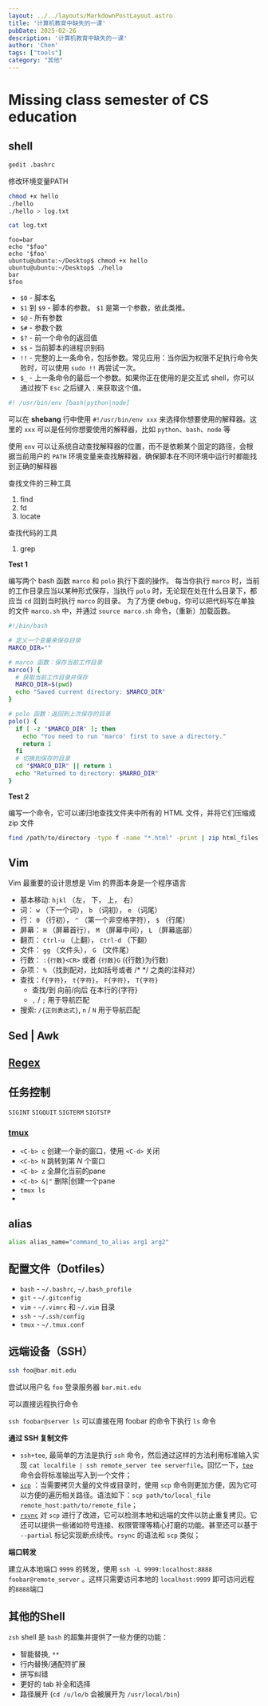```yaml
---
layout: ../../layouts/MarkdownPostLayout.astro
title: '计算机教育中缺失的一课'
pubDate: 2025-02-26
description: '计算机教育中缺失的一课'
author: 'Chen'
tags: ["tools"]
category: "其他"
---
```

# Missing class semester of CS education

## shell

```bash
gedit .bashrc
```

修改环境变量PATH



```bash
chmod +x hello
./hello
./hello > log.txt

cat log.txt
```

```b
foo=bar
echo "$foo"
echo '$foo'
ubuntu@ubuntu:~/Desktop$ chmod +x hello
ubuntu@ubuntu:~/Desktop$ ./hello
bar
$foo
```

- `$0` - 脚本名
- `$1` 到 `$9` - 脚本的参数。 `$1` 是第一个参数，依此类推。
- `$@` - 所有参数
- `$#` - 参数个数
- `$?` - 前一个命令的返回值
- `$$` - 当前脚本的进程识别码
- `!!` - 完整的上一条命令，包括参数。常见应用：当你因为权限不足执行命令失败时，可以使用 `sudo !!` 再尝试一次。
- `$_` - 上一条命令的最后一个参数。如果你正在使用的是交互式 shell，你可以通过按下 `Esc` 之后键入 . 来获取这个值。



```bash
#! /usr/bin/env [bash|python|node]
```

可以在 **shebang** 行中使用 `#!/usr/bin/env xxx` 来选择你想要使用的解释器。这里的 `xxx` 可以是任何你想要使用的解释器，比如 `python`、`bash`、`node` 等

使用 `env` 可以让系统自动查找解释器的位置，而不是依赖某个固定的路径，会根据当前用户的 `PATH` 环境变量来查找解释器，确保脚本在不同环境中运行时都能找到正确的解释器



查找文件的三种工具

1. find
2. fd
3. locate

查找代码的工具

1. grep



**Test 1**

编写两个 bash 函数 `marco` 和 `polo` 执行下面的操作。 每当你执行 `marco` 时，当前的工作目录应当以某种形式保存，当执行 `polo` 时，无论现在处在什么目录下，都应当 `cd` 回到当时执行 `marco` 的目录。 为了方便 debug，你可以把代码写在单独的文件 `marco.sh` 中，并通过 `source marco.sh` 命令，（重新）加载函数。

```bash
#!/bin/bash

# 定义一个变量来保存目录
MARCO_DIR=""

# marco 函数：保存当前工作目录
marco() {
  # 获取当前工作目录并保存
  MARCO_DIR=$(pwd)
  echo "Saved current directory: $MARCO_DIR"
}

# polo 函数：返回到上次保存的目录
polo() {
  if [ -z "$MARCO_DIR" ]; then
    echo "You need to run 'marco' first to save a directory."
    return 1
  fi
  # 切换到保存的目录
  cd "$MARCO_DIR" || return 1
  echo "Returned to directory: $MARRO_DIR"
}

```

**Test 2**

编写一个命令，它可以递归地查找文件夹中所有的 HTML 文件，并将它们压缩成 zip 文件

```bash
find /path/to/directory -type f -name "*.html" -print | zip html_files.zip -@

```

## Vim

Vim 最重要的设计思想是 Vim 的界面本身是一个程序语言

- 基本移动: `hjkl` （左， 下， 上， 右）
- 词： `w` （下一个词）， `b` （词初）， `e` （词尾）
- 行： `0` （行初）， `^` （第一个非空格字符）， `$` （行尾）
- 屏幕： `H` （屏幕首行）， `M` （屏幕中间）， `L` （屏幕底部）
- 翻页： `Ctrl-u` （上翻）， `Ctrl-d` （下翻）
- 文件： `gg` （文件头）， `G` （文件尾）
- 行数： `:{行数}<CR>` 或者 `{行数}G` ({行数}为行数)
- 杂项： `%` （找到配对，比如括号或者 /* */ 之类的注释对）
- 查找：`f{字符}`， `t{字符}`， `F{字符}`， `T{字符}`
  - 查找/到 向前/向后 在本行的{字符}
  - `,` / `;` 用于导航匹配
- 搜索: `/{正则表达式}`, `n` / `N` 用于导航匹配

## Sed | Awk

## [Regex](https://regexone.com/)

## 任务控制

`SIGINT` `SIGQUIT` `SIGTERM` `SIGTSTP`

### [tmux](https://hamvocke.com/blog/a-quick-and-easy-guide-to-tmux/)

- `<C-b> c` 创建一个新的窗口，使用 `<C-d>` 关闭
- `<C-b> N` 跳转到第 *N* 个窗口
- `<C-b> z` 全屏化当前的pane
- `<C-b> &|"` 删除|创建一个pane
- `tmux ls`
- 

## alias

```bash
alias alias_name="command_to_alias arg1 arg2"
```

## 配置文件（Dotfiles）

- `bash` - `~/.bashrc`, `~/.bash_profile`
- `git` - `~/.gitconfig`
- `vim` - `~/.vimrc` 和 `~/.vim` 目录
- `ssh` - `~/.ssh/config`
- `tmux` - `~/.tmux.conf`

## 远端设备（SSH）

```bash
ssh foo@bar.mit.edu
```

尝试以用户名 `foo` 登录服务器 `bar.mit.edu`

可以直接远程执行命令

`ssh foobar@server ls` 可以直接在用 foobar 的命令下执行 `ls` 命令

**通过 SSH 复制文件**

- `ssh+tee`, 最简单的方法是执行 `ssh` 命令，然后通过这样的方法利用标准输入实现 `cat localfile | ssh remote_server tee serverfile`。回忆一下，[`tee`](https://www.man7.org/linux/man-pages/man1/tee.1.html) 命令会将标准输出写入到一个文件；
- [`scp`](https://www.man7.org/linux/man-pages/man1/scp.1.html) ：当需要拷贝大量的文件或目录时，使用 `scp` 命令则更加方便，因为它可以方便的遍历相关路径。语法如下：`scp path/to/local_file remote_host:path/to/remote_file`；
- [`rsync`](https://www.man7.org/linux/man-pages/man1/rsync.1.html) 对 `scp` 进行了改进，它可以检测本地和远端的文件以防止重复拷贝。它还可以提供一些诸如符号连接、权限管理等精心打磨的功能。甚至还可以基于 `--partial` 标记实现断点续传。`rsync` 的语法和 `scp` 类似；

**端口转发**

建立从本地端口 `9999` 的转发，使用 `ssh -L 9999:localhost:8888 foobar@remote_server` 。这样只需要访问本地的 `localhost:9999` 即可访问远程的`8888`端口

## 其他的Shell

`zsh` shell 是 `bash` 的超集并提供了一些方便的功能：

- 智能替换, `**`
- 行内替换/通配符扩展
- 拼写纠错
- 更好的 tab 补全和选择
- 路径展开 (`cd /u/lo/b` 会被展开为 `/usr/local/bin`)

